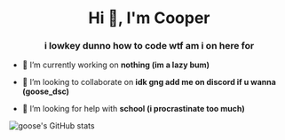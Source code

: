 <h1 align="center">Hi 👋, I'm Cooper</h1>
<h3 align="center">i lowkey dunno how to code wtf am i on here for</h3>

- 🔭 I’m currently working on **nothing (im a lazy bum)**

- 👯 I’m looking to collaborate on **idk gng add me on discord if u wanna (goose_dsc)**

- 🤝 I’m looking for help with **school (i procrastinate too much)**

![goose's GitHub stats](https://github-readme-stats.vercel.app/api?username=gooseneedsbread&show_icons=true&theme=discord_old_blurple)
